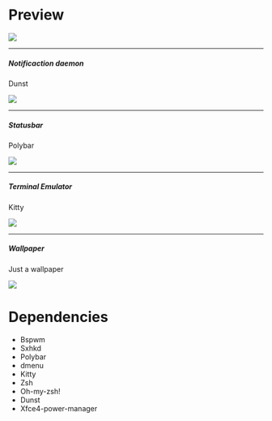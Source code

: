 # Preview

<img src="https://i.imgur.com/K45fwvR.jpg"></img>

-----------------------------------------

<h5>Notificaction daemon</h5>
<p>Dunst</p>
<img src="https://i.imgur.com/FCCX0gl.png"></img>

-----------------------------------------

<h5>Statusbar</h5>
<p>Polybar</p>
<img src="https://i.imgur.com/Gd6BmBG.png"></img>


-----------------------------------------

<h5>Terminal Emulator</h5>
<p>Kitty</p>
<img src="https://i.imgur.com/saaD1YS.png"></img>

-----------------------------------------

<h5>Wallpaper</h5>
<p>Just a wallpaper</p>
<img src="https://i.imgur.com/jqx2jXM.png"></img>

# Dependencies

- Bspwm <br>
- Sxhkd <br>
- Polybar <br>
- dmenu <br>
- Kitty <br>
- Zsh <br>
- Oh-my-zsh! <br>
- Dunst <br>
- Xfce4-power-manager

